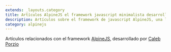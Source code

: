 ```yaml
---
extends: _layouts.category
title: Artículos AlpineJS el framework javascript minimalista desarrollado por Caleb Porzio
description: Artículos sobre el framework de javascript AlpineJS, una librería ligera para crear aplicaciones de forma reactiva y declarativa en base a componentes e inspirado por VueJS y TailwindCSS.
category: alpinejs
---
```


Artículos relacionados con el framework <a href="https://github.com/alpinejs/alpine" target="_blank">AlpineJS</a>, desarrollado por <a href="https://calebporzio.com/" target="_blank">Caleb Porzio</a>
